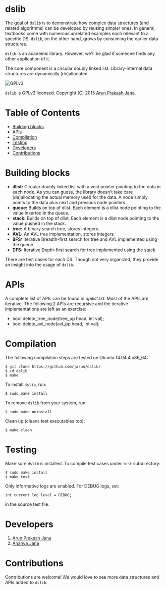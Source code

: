 # dslib
The goal of `dslib` is to demonstrate how complex data structures (and related algorithms) can be developed by reusing simpler ones. In general, textbooks come with numerous unrelated examples each relevant to a specific DS. `dslib`, on the other hand, grows by consuming the earlier data structures.

`dslib` is an academic library. However, we'll be glad if someone finds any other application of it.

The core component is a circular doubly linked list. Library-internal data structures are dynamically (de)allocated.

![GPLv3](https://upload.wikimedia.org/wikipedia/commons/thumb/9/93/GPLv3_Logo.svg/200px-GPLv3_Logo.svg.png)

`dslib` is GPLv3 licensed. Copyright (C) 2015 [Arun Prakash Jana](mailto:engineerarun@gmail.com).

# Table of Contents
- [Building blocks](#building-blocks)
- [APIs](#apis)
- [Compilation](#compilation)
- [Testing](#testing)
- [Developers](#developers)
- [Contributions](#contributions)

# Building blocks
- **dlist:** Circular doubly linked list with a void pointer pointing to the data in each node. As you can guess, the library doesn't take care (de)allocating the actual memory used for the data. A node simply points to the data plus next and previous node pointers.
- **queue:** Builds on top of dlist. Each element is a dlist node pointing to the value inserted in the queue.
- **stack:** Builds on top of dlist. Each element is a dlist node pointing to the value pushed in the stack.
- **tree:** A binary search tree, stores integers.
- **AVL:** An AVL tree implementation, stores integers.
- **BFS:** Iterative Breadth-first search for tree and AVL implemented using the queue.
- **DFS:** Iterative Depth-first search for tree implemented using the stack.

There are test cases for each DS. Though not very organized, they provide an insight into the usage of `dslib`.

# APIs
A complete list of APIs can be found in *apilist.txt*. Most of the APIs are iterative.
The following 2 APIs are recursive and the iterative implementations are left as an exercise:
- bool delete_tree_node(tree_pp head, int val);
- bool delete_avl_node(avl_pp head, int val);

# Compilation
The following compilation steps are tested on Ubuntu 14.04.4 x86_64:

    $ git clone https://github.com/jarun/dslib/
    $ cd dslib
    $ make

To install `dslib`, run:

    $ sudo make install

To remove `dslib` from your system, run:

    $ sudo make uninstall

Clean up (cleans test executables too):

    $ make clean

# Testing
Make sure `dslib` is installed. To compile test cases under `test` subdirectory:

    $ sudo make install
    $ make test

Only informative logs are enabled. For DEBUG logs, set:

    int current_log_level = DEBUG;

in the source test file.

# Developers
1. [Arun Prakash Jana](mailto:engineerarun@gmail.com)  
2. [Ananya Jana](mailto:ananya.jana@gmail.com)

# Contributions
Contributions are welcome! We would love to see more data structures and APIs added to `dslib`.

